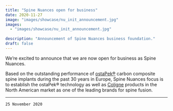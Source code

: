 ```yaml
---
title: "Spine Nuances open for business"
date: 2020-11-27
image: "images/showcase/nu_init_announcement.jpg"
images: 
  - "images/showcase/nu_init_announcement.jpg"
  
description: "Announcement of Spine Nuances business foundation."
draft: false
---
```


We’re excited to announce that we are now open for business as Spine Nuances. 

Based on the outstanding performance of [ostaPek®](https://spinenuances.com/ostapek_carbon_composite) carbon composite spine implants during the past 30 years in Europe, 
Spine Nuances focus is to establish the ostaPek® technology as well as [Coligne](http://www.coligne.com/international/home.html) products in the North American market as one of the leading brands for spine fusion.

<!--more-->

---

`25 November 2020`
